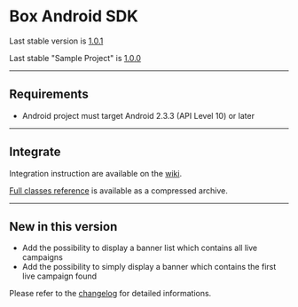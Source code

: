# Box Android SDK

Last stable version is [1.0.1][archive]

Last stable "Sample Project" is [1.0.0][sampleProject]

---
## Requirements

- Android project must target Android 2.3.3 (API Level 10) or later


---
## Integrate

Integration instruction are available on the [wiki][wiki].

[Full classes reference][reference] is available as a compressed archive.


---
## New in this version

- Add the possibility to display a banner list which contains all live campaigns
- Add the possibility to simply display a banner which contains the first live campaign found

Please refer to the [changelog][changelog] for detailed informations.


[archive]: https://github.com/Adictiz/Android-Box-SDK/raw/master/Box-Android-SDK-1.0.1.zip?raw=true  "Box Android SDK archive"
[wiki]: https://github.com/Adictiz/Android-Box-SDK/wiki "Box Android SDK Wiki home page"
[reference]: https://github.com/Adictiz/Android-Box-SDK/raw/master/Box-Android-SDK-1.0.1-reference.zip?raw=true "Box Android SDK Classes Reference archive"
[sampleProject]: https://github.com/Adictiz/Android-Box-SDK/blob/master/Box-SampleProject-1.0.1.zip?raw=true "Box Android SDK sample project"
[changelog]: https://github.com/Adictiz/Android-Box-SDK/blob/master/CHANGELOG.md "Box Android SDK changelog"
